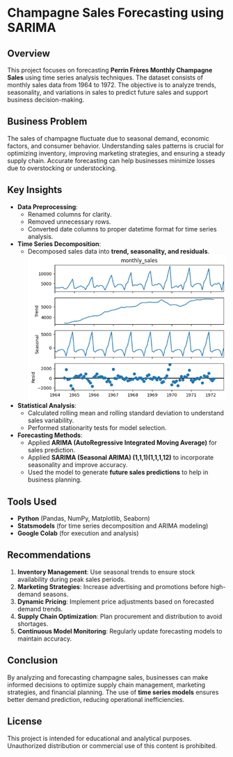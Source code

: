 # Champagne Sales Forecasting using SARIMA

## Overview

This project focuses on forecasting **Perrin Frères Monthly Champagne Sales** using time series analysis techniques. The dataset consists of monthly sales data from 1964 to 1972. The objective is to analyze trends, seasonality, and variations in sales to predict future sales and support business decision-making.

## Business Problem

The sales of champagne fluctuate due to seasonal demand, economic factors, and consumer behavior. Understanding sales patterns is crucial for optimizing inventory, improving marketing strategies, and ensuring a steady supply chain. Accurate forecasting can help businesses minimize losses due to overstocking or understocking.

## Key Insights

- **Data Preprocessing**:
  - Renamed columns for clarity.
  - Removed unnecessary rows.
  - Converted date columns to proper datetime format for time series analysis.
- **Time Series Decomposition**:
  - Decomposed sales data into **trend, seasonality, and residuals**.
    ![image_anti](https://github.com/Pdeep666/ML_MODEL_DEPLOYMENT/blob/65ab03c7f9242188482f992d90309acf8863d242/FORECASTING%20ARIMA/IMG1.png)
- **Statistical Analysis**:
  - Calculated rolling mean and rolling standard deviation to understand sales variability.
  - Performed stationarity tests for model selection.
- **Forecasting Methods**:
  - Applied **ARIMA (AutoRegressive Integrated Moving Average)** for sales prediction.
  - Applied **SARIMA (Seasonal ARIMA) (1,1,1)(1,1,1,12)** to incorporate seasonality and improve accuracy.
  - Used the model to generate **future sales predictions** to help in business planning.

## Tools Used

- **Python** (Pandas, NumPy, Matplotlib, Seaborn)
- **Statsmodels** (for time series decomposition and ARIMA modeling)
- **Google Colab** (for execution and analysis)

## Recommendations

1. **Inventory Management**: Use seasonal trends to ensure stock availability during peak sales periods.
2. **Marketing Strategies**: Increase advertising and promotions before high-demand seasons.
3. **Dynamic Pricing**: Implement price adjustments based on forecasted demand trends.
4. **Supply Chain Optimization**: Plan procurement and distribution to avoid shortages.
5. **Continuous Model Monitoring**: Regularly update forecasting models to maintain accuracy.

## Conclusion

By analyzing and forecasting champagne sales, businesses can make informed decisions to optimize supply chain management, marketing strategies, and financial planning. The use of **time series models** ensures better demand prediction, reducing operational inefficiencies.

## License

This project is intended for educational and analytical purposes. Unauthorized distribution or commercial use of this content is prohibited.


